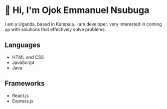 # 👋 Hi, I'm Ojok Emmanuel Nsubuga

I am a Uganda, based in Kampala. I am developer, very interested in coming up with solutions that effectively solve problems. 

## Languages
<!-- 1. HTML & CSS
3. JavaScript
4. Java -->
- HTML and CSS
- JavaScript
- Java

## Frameworks
- React.js
- Express.js

<!-- ## 📫 How to reach me
 -->
<!-- - 👋 Hi, I’m @ojokne
- 👀 I’m interested in ...
- 🌱 I’m currently learning ...
- 💞️ I’m looking to collaborate on ...
- 📫 How to reach me ...
